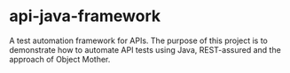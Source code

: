 # api-java-framework
A test automation framework for APIs. The purpose of this project is to demonstrate how to automate API tests using Java, REST-assured and the approach of Object Mother.
